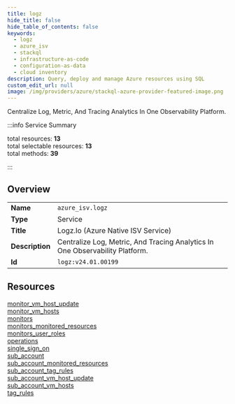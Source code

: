 ```yaml
---
title: logz
hide_title: false
hide_table_of_contents: false
keywords:
  - logz
  - azure_isv
  - stackql
  - infrastructure-as-code
  - configuration-as-data
  - cloud inventory
description: Query, deploy and manage Azure resources using SQL
custom_edit_url: null
image: /img/providers/azure/stackql-azure-provider-featured-image.png
---
```


Centralize Log, Metric, And Tracing Analytics In One Observability Platform.  
    
:::info Service Summary

<div class="row">
<div class="providerDocColumn">
<span>total resources:&nbsp;<b>13</b></span><br />
<span>total selectable resources:&nbsp;<b>13</b></span><br />
<span>total methods:&nbsp;<b>39</b></span><br />
</div>
</div>

:::

## Overview
<table><tbody>
<tr><td><b>Name</b></td><td><code>azure_isv.logz</code></td></tr>
<tr><td><b>Type</b></td><td>Service</td></tr>
<tr><td><b>Title</b></td><td>Logz.Io (Azure Native ISV Service)</td></tr>
<tr><td><b>Description</b></td><td>Centralize Log, Metric, And Tracing Analytics In One Observability Platform.</td></tr>
<tr><td><b>Id</b></td><td><code>logz:v24.01.00199</code></td></tr>
</tbody></table>

## Resources
<div class="row">
<div class="providerDocColumn">
<a href="/providers/azure_isv/logz/monitor_vm_host_update/">monitor_vm_host_update</a><br />
<a href="/providers/azure_isv/logz/monitor_vm_hosts/">monitor_vm_hosts</a><br />
<a href="/providers/azure_isv/logz/monitors/">monitors</a><br />
<a href="/providers/azure_isv/logz/monitors_monitored_resources/">monitors_monitored_resources</a><br />
<a href="/providers/azure_isv/logz/monitors_user_roles/">monitors_user_roles</a><br />
<a href="/providers/azure_isv/logz/operations/">operations</a><br />
<a href="/providers/azure_isv/logz/single_sign_on/">single_sign_on</a><br />
</div>
<div class="providerDocColumn">
<a href="/providers/azure_isv/logz/sub_account/">sub_account</a><br />
<a href="/providers/azure_isv/logz/sub_account_monitored_resources/">sub_account_monitored_resources</a><br />
<a href="/providers/azure_isv/logz/sub_account_tag_rules/">sub_account_tag_rules</a><br />
<a href="/providers/azure_isv/logz/sub_account_vm_host_update/">sub_account_vm_host_update</a><br />
<a href="/providers/azure_isv/logz/sub_account_vm_hosts/">sub_account_vm_hosts</a><br />
<a href="/providers/azure_isv/logz/tag_rules/">tag_rules</a><br />
</div>
</div>
